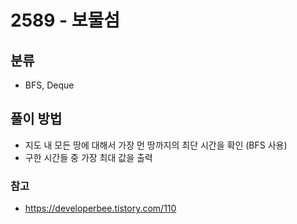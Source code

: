 # 2589 - 보물섬

## 분류
- BFS, Deque

## 풀이 방법
- 지도 내 모든 땅에 대해서 가장 먼 땅까지의 최단 시간을 확인 (BFS 사용)
- 구한 시간들 중 가장 최대 값을 출력

### 참고
- https://developerbee.tistory.com/110
